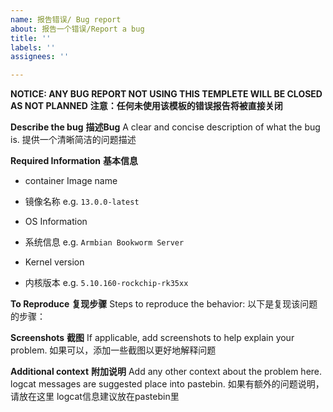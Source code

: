 ```yaml
---
name: 报告错误/ Bug report
about: 报告一个错误/Report a bug
title: ''
labels: ''
assignees: ''

---
```


**NOTICE: ANY BUG REPORT NOT USING THIS TEMPLETE WILL BE CLOSED AS NOT PLANNED**
**注意：任何未使用该模板的错误报告将被直接关闭**


**Describe the bug**
**描述Bug**
A clear and concise description of what the bug is.
提供一个清晰简洁的问题描述

**Required Information**
**基本信息**
- container Image name
- 镜像名称
e.g. `13.0.0-latest`

- OS Information
- 系统信息
e.g. `Armbian Bookworm Server`

- Kernel version
- 内核版本
e.g. `5.10.160-rockchip-rk35xx`


**To Reproduce**
**复现步骤**
Steps to reproduce the behavior:
以下是复现该问题的步骤：


**Screenshots**
**截图**
If applicable, add screenshots to help explain your problem.
如果可以，添加一些截图以更好地解释问题

**Additional context**
**附加说明**
Add any other context about the problem here.
logcat messages are suggested place into pastebin.
如果有额外的问题说明，请放在这里
logcat信息建议放在pastebin里
